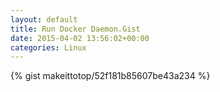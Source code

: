 ```yaml
---
layout: default                                                                                                              
title: Run Docker Daemon.Gist                                                                                                                       
date: 2015-04-02 13:56:02+00:00                                                                                                                        
categories: Linux                                                                                                                
---                                                                                                                              
```


{% gist makeittotop/52f181b85607be43a234 %}                                                                                                           


